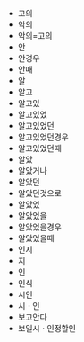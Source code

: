 - 고의
- 악의
- 악의=고의
- 안
- 안경우
- 안때
- 알
- 알고
- 알고있
- 알고있었
- 알고있었던
- 알고있었던경우
- 알고있었던때
- 알았
- 알았거나
- 알았던
- 알았던것으로
- 알았었
- 알았었을
- 알았었을경우
- 알았었을때
- 인지
- 지
- 인
- 인식
- 시인
- 시ㆍ인
- 보고안다
- 보일시ㆍ인정할인
